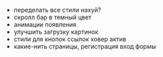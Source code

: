-   переделать все стили нахуй?
-   скролл бар в темный цвет
-   анимации появления
-   улучшить загрузку картинок
-   стили для кнопок ссылок ховер актив
-   какие-нить страницы, регистрация вход формы
